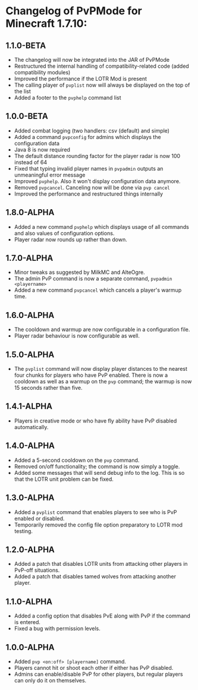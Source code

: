 # Changelog of PvPMode for Minecraft 1.7.10:

## 1.1.0-BETA
* The changelog will now be integrated into the JAR of PvPMode
* Restructured the internal handling of compatibility-related code (added compatibility modules)
* Improved the performance if the LOTR Mod is present
* The calling player of `pvplist` now will always be displayed on the top of the list
* Added a footer to the `pvphelp` command list

## 1.0.0-BETA
* Added combat logging (two handlers: csv (default) and simple)
* Added a command `pvpconfig` for admins which displays the configuration data
* Java 8 is now required
* The default distance rounding factor for the player radar is now 100 instead of 64
* Fixed that typing invalid player names in `pvpadmin` outputs an unmeaningful error message
* Improved `pvphelp`. Also it won't display configuration data anymore.
* Removed `pvpcancel`. Canceling now will be done via `pvp cancel`
* Improved the performance and restructured things internally

## 1.8.0-ALPHA
* Added a new command `pvphelp` which displays usage of all commands and also values of configuration options.
* Player radar now rounds up rather than down.

## 1.7.0-ALPHA
* Minor tweaks as suggested by MilkMC and AlteOgre.
* The admin PvP command is now a separate command, `pvpadmin <playername>`
* Added a new command `pvpcancel` which cancels a player's warmup time.

## 1.6.0-ALPHA
* The cooldown and warmup are now configurable in a configuration file.
* Player radar behaviour is now configurable as well.

## 1.5.0-ALPHA
* The `pvplist` command will now display player distances to the nearest four chunks for players who have PvP enabled. There is now a cooldown as well as a warmup on the `pvp` command; the warmup is now 15 seconds rather than five.

## 1.4.1-ALPHA
* Players in creative mode or who have fly ability have PvP disabled automatically.

## 1.4.0-ALPHA
* Added a 5-second cooldown on the `pvp` command.
* Removed on/off functionality; the command is now simply a toggle.
* Added some messages that will send debug info to the log. This is so that the LOTR unit problem can be fixed.

## 1.3.0-ALPHA
* Added a `pvplist` command that enables players to see who is PvP enabled or disabled.
* Temporarily removed the config file option preparatory to LOTR mod testing.

## 1.2.0-ALPHA
* Added a patch that disables LOTR units from attacking other players in PvP-off situations.
* Added a patch that disables tamed wolves from attacking another player.

## 1.1.0-ALPHA
* Added a config option that disables PvE along with PvP if the command is entered.
* Fixed a bug with permission levels.

## 1.0.0-ALPHA
* Added `pvp <on:off> [playername]` command.
* Players cannot hit or shoot each other if either has PvP disabled.
* Admins can enable/disable PvP for other players, but regular players can only do it on themselves.
